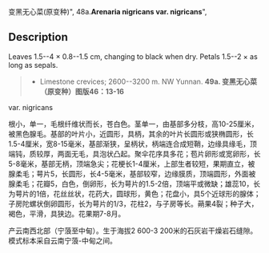 变黑无心菜(原变种)",
48a.**Arenaria nigricans var. nigricans**",

## Description
Leaves 1.5--4 × 0.8--1.5 cm, changing to black when dry. Petals 1.5--2 × as long as sepals.

> * Limestone crevices; 2600--3200 m. NW Yunnan.
**49a. 变黑无心菜（原变种）图版46：13-16**

var. nigricans

根小，单一，毛根纤维状而长，苍白色。茎单一，由基部多分枝，高10-25厘米，被黑色腺毛。基部的叶片小，近圆形，具柄，其余的叶片长圆形或狭椭圆形，长1.5-4厘米，宽8-15毫米，基部渐狭，呈柄状，柄端连合成短鞘，边缘具缘毛，顶端钝，质较厚，两面无毛，具泡状凸起。聚伞花序具多花；苞片卵形或宽卵形，长5-8毫米，基部无柄，顶端急尖；花梗长1-4厘米，上部生者较短，果期直立，被腺柔毛；萼片5，长圆形，长4-5毫米，基部较窄，边缘膜质，顶端圆形，外面被腺柔毛；花瓣5，白色，倒卵形，长为萼片的1.5-2倍，顶端平或微缺；雄蕊10，长为萼片的1倍，花丝丝状，花药大，圆球形，黄色；花盘小，具5个近球形的腺体；子房陀螺状倒卵圆形，长为萼片的1/3，花柱2，与子房等长。蒴果4裂；种子大，褐色，平滑，具狭边。花果期7-8月。

产云南西北部（宁蒗至中甸）。生于海拔2 600-3 200米的石灰岩干燥岩石缝隙。模式标本采自云南宁蒗-中甸之间。
